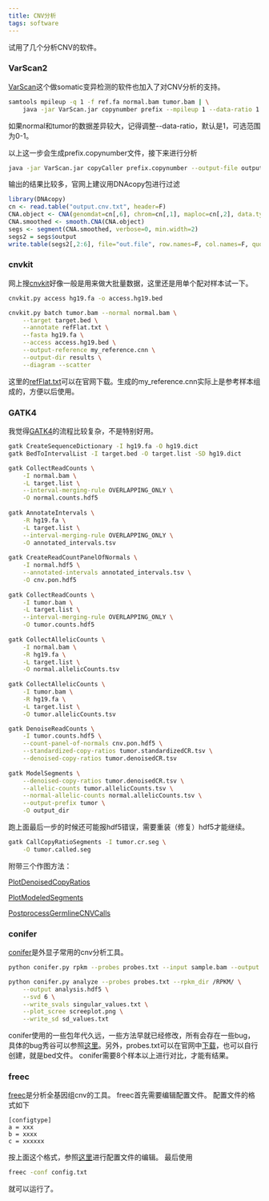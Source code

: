 ```yaml
---
title: CNV分析
tags: software
---
```


试用了几个分析CNV的软件。

### VarScan2
[VarScan](http://varscan.sourceforge.net/copy-number-calling.html)这个做somatic变异检测的软件也加入了对CNV分析的支持。

```bash
samtools mpileup -q 1 -f ref.fa normal.bam tumor.bam | \
	java -jar VarScan.jar copynumber prefix --mpileup 1 --data-ratio 1
```
如果normal和tumor的数据差异较大，记得调整--data-ratio，默认是1，可选范围为0-1。

以上这一步会生成prefix.copynumber文件，接下来进行分析
```bash
java -jar VarScan.jar copyCaller prefix.copynumber --output-file output.cnv.txt
```

输出的结果比较多，官网上建议用DNAcopy包进行过滤
```R
library(DNAcopy)
cn <- read.table("output.cnv.txt", header=F)
CNA.object <- CNA(genomdat=cn[,6], chrom=cn[,1], maploc=cn[,2], data.type="logratio")
CNA.smoothed <- smooth.CNA(CNA.object)
segs <- segment(CNA.smoothed, verbose=0, min.width=2)
segs2 = segs$output
write.table(segs2[,2:6], file="out.file", row.names=F, col.names=F, quote=F, sep="\t")
```

### cnvkit
网上搜[cnvkit](https://cnvkit.readthedocs.io/en/stable/)好像一般是用来做大批量数据，这里还是用单个配对样本试一下。
```bash
cnvkit.py access hg19.fa -o access.hg19.bed

cnvkit.py batch tumor.bam --normal normal.bam \
	--target target.bed \
	--annotate refFlat.txt \
	--fasta hg19.fa \
	--access access.hg19.bed \
	--output-reference my_reference.cnn \
	--output-dir results \
	--diagram --scatter
```
这里的[refFlat.txt](http://hgdownload.soe.ucsc.edu/goldenPath/hg19/database/refFlat.txt.gz)可以在官网下载。生成的my_reference.cnn实际上是参考样本组成的，方便以后使用。


### GATK4
我觉得[GATK4](https://software.broadinstitute.org/gatk/best-practices/workflow?id=11147)的流程比较复杂，不是特别好用。
```bash
gatk CreateSequenceDictionary -I hg19.fa -O hg19.dict
gatk BedToIntervalList -I target.bed -O target.list -SD hg19.dict

gatk CollectReadCounts \
	-I normal.bam \
	-L target.list \
	--interval-merging-rule OVERLAPPING_ONLY \
	-O normal.counts.hdf5
	
gatk AnnotateIntervals \
	-R hg19.fa \
	-L target.list \
	--interval-merging-rule OVERLAPPING_ONLY \
	-O annotated_intervals.tsv
	
gatk CreateReadCountPanelOfNormals \
	-I normal.hdf5 \
	--annotated-intervals annotated_intervals.tsv \
	-O cnv.pon.hdf5
	
gatk CollectReadCounts \
	-I tumor.bam \
	-L target.list \
	--interval-merging-rule OVERLAPPING_ONLY \
	-O tumor.counts.hdf5
	
gatk CollectAllelicCounts \
	-I normal.bam \
	-R hg19.fa \
	-L target.list \
	-O normal.allelicCounts.tsv
	
gatk CollectAllelicCounts \
	-I tumor.bam \
	-R hg19.fa \
	-L target.list \
	-O tumor.allelicCounts.tsv

gatk DenoiseReadCounts \
	-I tumor.counts.hdf5 \
	--count-panel-of-normals cnv.pon.hdf5 \
	--standardized-copy-ratios tumor.standardizedCR.tsv \
	--denoised-copy-ratios tumor.denoisedCR.tsv
	
gatk ModelSegments \
	--denoised-copy-ratios tumor.denoisedCR.tsv \
	--allelic-counts tumor.allelicCounts.tsv \
	--normal-allelic-counts normal.allelicCounts.tsv \
	--output-prefix tumor \
	-O output_dir
```
跑上面最后一步的时候还可能报hdf5错误，需要重装（修复）hdf5才能继续。

```bash
gatk CallCopyRatioSegments -I tumor.cr.seg \
	-O tumor.called.seg
```

附带三个作图方法：

[PlotDenoisedCopyRatios](https://software.broadinstitute.org/gatk/documentation/tooldocs/current/org_broadinstitute_hellbender_tools_copynumber_plotting_PlotDenoisedCopyRatios.php)

[PlotModeledSegments](https://software.broadinstitute.org/gatk/documentation/tooldocs/current/org_broadinstitute_hellbender_tools_copynumber_plotting_PlotModeledSegments.php)

[PostprocessGermlineCNVCalls](https://software.broadinstitute.org/gatk/documentation/tooldocs/current/org_broadinstitute_hellbender_tools_copynumber_PostprocessGermlineCNVCalls.php)

### conifer
[conifer](http://conifer.sourceforge.net/)是外显子常用的cnv分析工具。
```bash
python conifer.py rpkm --probes probes.txt --input sample.bam --output sample.rpkm.txt

python conifer.py analyze --probes probes.txt --rpkm_dir /RPKM/ \
	--output analysis.hdf5 \
	--svd 6 \
	--write_svals singular_values.txt \
	--plot_scree screeplot.png \
	--write_sd sd_values.txt
```
conifer使用的一些包年代久远，一些方法早就已经修改，所有会存在一些bug，具体的bug秀谷可以参照[这里](https://pzweuj.github.io/worstpractice/site/C01_DNA-seq/06.call_cnvs/)。另外，probes.txt可以在官网中[下载](http://sourceforge.net/projects/conifer/files/probes.txt/download)，也可以自行创建，就是bed文件。
conifer需要8个样本以上进行对比，才能有结果。

### freec
[freec](http://boevalab.inf.ethz.ch/FREEC/)是分析全基因组cnv的工具。
freec首先需要编辑配置文件。
配置文件的格式如下
```
[configtype]
a = xxx
b = xxxx
c = xxxxxx
```
按上面这个格式，参照[这里](http://boevalab.inf.ethz.ch/FREEC/tutorial.html#CONFIG)进行配置文件的编辑。
最后使用
```bash
freec -conf config.txt
```
就可以运行了。